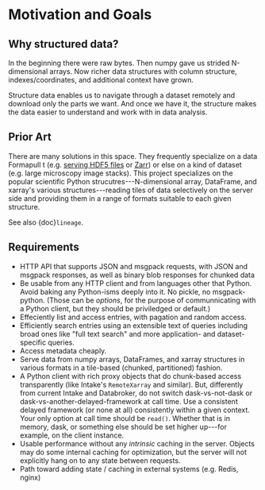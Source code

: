# Motivation and Goals

## Why structured data?

In the beginning there were raw bytes. Then numpy gave us strided N-dimensional
arrays. Now richer data structures with column structure, indexes/coordinates,
and additional context have grown.

Structure data enables us to navigate through a dataset remotely and download
only the parts we want. And once we have it, the structure makes the data easier
to understand and work with in data analysis.

## Prior Art

There are many solutions in this space. They frequently specialize on a data
Formapull t (e.g. [serving HDF5 files](https://github.com/jupyterlab/jupyterlab-hdf5)
or [Zarr](https://pypi.org/project/simple-zarr-server/)) or else on a kind of
dataset (e.g. large microscopy image stacks). This project specializes on the
popular scientific Python strucutres---N-dimensional array, DataFrame, and
xarray's various structures---reading tiles of data selectively on the server
side and providing them in a range of formats suitable to each given structure.

See also {doc}`lineage`.

## Requirements

* HTTP API that supports JSON and msgpack requests, with JSON and msgpack
  responses, as well as binary blob responses for chunked data
* Be usable from any HTTP client and from languages other that Python. Avoid
  baking any Python-isms deeply into it. No pickle, no msgpack-python. (Those
  can be *options*, for the purpose of communnicating with a Python client, but
  they should be priviledged or default.)
* Effeciently list and access entries, with pagation and random access.
* Efficiently search entries using an extensible text of queries including broad
  ones like "full text search" and more application- and dataset-specific
  queries.
* Access metadata cheaply.
* Serve data from numpy arrays, DataFrames, and xarray structures in various
  formats in a tile-based (chunked, partitioned) fashion.
* A Python client with rich proxy objects that do chunk-based access
  transparently (like Intake's `RemoteXarray` and similar). But, differently
  from current Intake and Databroker, do not switch dask-vs-not-dask or
  dask-vs-another-delayed-framework at call time. Use a consistent delayed
  framework (or none at all) consistently within a given context. Your only
  option at call time should be `read()`. Whether that is in memory, dask, or
  something else should be set higher up---for example, on the client instance.
* Usable performance without any *intrinsic* caching in the server. Objects may
  do some internal caching for optimization, but the server will not
  explicitly hang on to any state between requests.
* Path toward adding state / caching in external systems (e.g. Redis, nginx)


